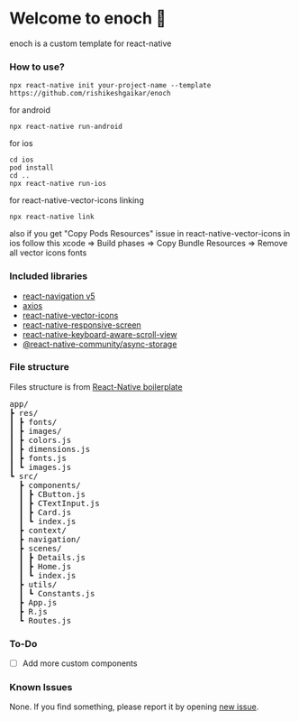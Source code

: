 # Welcome to enoch 🤖

enoch is a custom template for react-native

### How to use?

    npx react-native init your-project-name --template https://github.com/rishikeshgaikar/enoch

for android

    npx react-native run-android

for ios

    cd ios
    pod install
    cd ..
    npx react-native run-ios

for react-native-vector-icons linking

    npx react-native link

also if you get "Copy Pods Resources" issue in react-native-vector-icons in ios follow this
xcode => Build phases => Copy Bundle Resources => Remove all vector icons fonts

### Included libraries

- [react-navigation v5](https://reactnavigation.org/docs/getting-started)
- [axios](https://www.npmjs.com/package/axios)
- [react-native-vector-icons](https://www.npmjs.com/package/react-native-vector-icons)
- [react-native-responsive-screen](https://www.npmjs.com/package/react-native-responsive-screen)
- [react-native-keyboard-aware-scroll-view](https://github.com/APSL/react-native-keyboard-aware-scroll-view)
- [@react-native-community/async-storage](https://www.npmjs.com/package/@react-native-community/async-storage)

### File structure

Files structure is from [React-Native boilerplate](https://marketplace.visualstudio.com/items?itemName=rishikeshgaikar.react-native-boilerplate)

<pre>
app/  
┣ res/  
┃ ┣ fonts/  
┃ ┣ images/  
┃ ┣ colors.js  
┃ ┣ dimensions.js  
┃ ┣ fonts.js  
┃ ┗ images.js  
┗ src/
  ┣ components/  
  ┃ ┣ CButton.js  
  ┃ ┣ CTextInput.js  
  ┃	┣ Card.js  
  ┃	┗ index.js  
  ┣ context/  
  ┣ navigation/  
  ┣ scenes/  
  ┃ ┣ Details.js  
  ┃ ┣ Home.js  
  ┃ ┗ index.js  
  ┣ utils/  
  ┃ ┗ Constants.js  
  ┣ App.js  
  ┣ R.js  
  ┗ Routes.js
</pre>

### To-Do

- [ ] Add more custom components

### Known Issues

None. If you find something, please report it by opening [new issue](https://github.com/rishikeshgaikar/enoch/issues/new).
